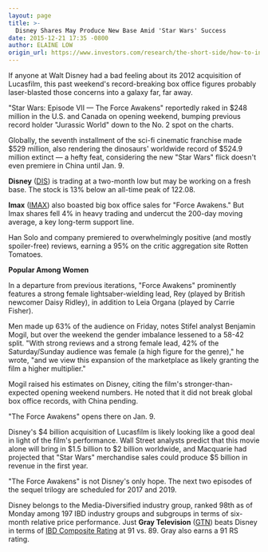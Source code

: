 ```yaml
---
layout: page
title: >-
  Disney Shares May Produce New Base Amid 'Star Wars' Success
date: 2015-12-21 17:35 -0800
author: ELAINE LOW
origin_url: https://www.investors.com/research/the-short-side/how-to-invest-in-stocks
---
```





If anyone at Walt Disney had a bad feeling about its 2012 acquisition of Lucasfilm, this past weekend's record-breaking box office figures probably laser-blasted those concerns into a galaxy far, far away.

  

"Star Wars: Episode VII — The Force Awakens" reportedly raked in $248 million in the U.S. and Canada on opening weekend, bumping previous record holder "Jurassic World" down to the No. 2 spot on the charts.

  

Globally, the seventh installment of the sci-fi cinematic franchise made $529 million, also rendering the dinosaurs' worldwide record of $524.9 million extinct — a hefty feat, considering the new "Star Wars" flick doesn't even premiere in China until Jan. 9.

  

**Disney** ([DIS](https://research.investors.com/quote.aspx?symbol=DIS)) is trading at a two-month low but may be working on a fresh base. The stock is 13% below an all-time peak of 122.08.

  

**Imax** ([IMAX](https://research.investors.com/quote.aspx?symbol=IMAX)) also boasted big box office sales for "Force Awakens." But Imax shares fell 4% in heavy trading and undercut the 200-day moving average, a key long-term support line.

  

Han Solo and company premiered to overwhelmingly positive (and mostly spoiler-free) reviews, earning a 95% on the critic aggregation site Rotten Tomatoes.

  

**Popular Among Women**

  

In a departure from previous iterations, "Force Awakens" prominently features a strong female lightsaber-wielding lead, Rey (played by British newcomer Daisy Ridley), in addition to Leia Organa (played by Carrie Fisher).

  

Men made up 63% of the audience on Friday, notes Stifel analyst Benjamin Mogil, but over the weekend the gender imbalance lessened to a 58-42 split. "With strong reviews and a strong female lead, 42% of the Saturday/Sunday audience was female (a high figure for the genre)," he wrote, "and we view this expansion of the marketplace as likely granting the film a higher multiplier."

  

Mogil raised his estimates on Disney, citing the film's stronger-than-expected opening weekend numbers. He noted that it did not break global box office records, with China pending.

  

"The Force Awakens" opens there on Jan. 9.

  

Disney's $4 billion acquisition of Lucasfilm is likely looking like a good deal in light of the film's performance. Wall Street analysts predict that this movie alone will bring in $1.5 billion to $2 billion worldwide, and Macquarie had projected that "Star Wars" merchandise sales could produce $5 billion in revenue in the first year.

  

"The Force Awakens" is not Disney's only hope. The next two episodes of the sequel trilogy are scheduled for 2017 and 2019.

  

Disney belongs to the Media-Diversified industry group, ranked 98th as of Monday among 197 IBD industry groups and subgroups in terms of six-month relative price performance. Just **Gray Television** ([GTN](https://research.investors.com/quote.aspx?symbol=GTN)) beats Disney in terms of [IBD Composite Rating](http://research.investors.com/stock-checkup/nyse-walt-disney-company-dis.aspx) at 91 vs. 89. Gray also earns a 91 RS rating.




